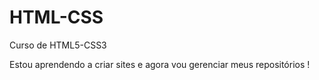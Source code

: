# HTML-CSS
 Curso de HTML5-CSS3


Estou aprendendo a criar sites e agora vou gerenciar meus repositórios !